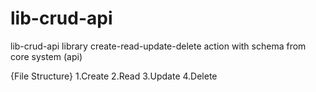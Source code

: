 # lib-crud-api
lib-crud-api library create-read-update-delete action with schema from core system (api)

{File Structure}
1.Create
2.Read
3.Update
4.Delete
